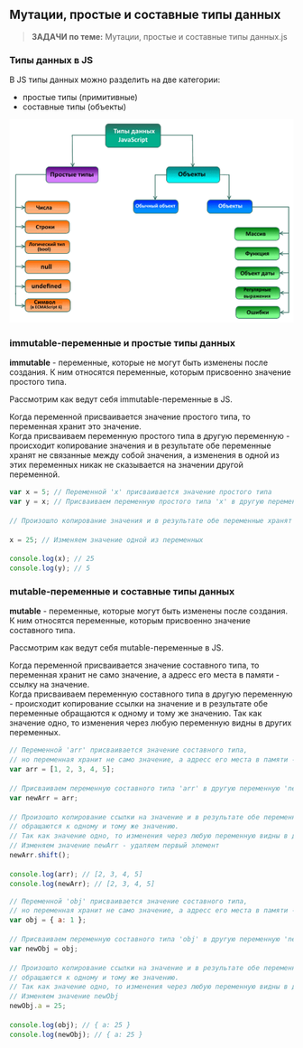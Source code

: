 ## Мутации, простые и составные типы данных

> **ЗАДАЧИ по теме:** Мутации, простые и составные типы данных.js

### Типы данных в JS

В JS типы данных можно разделить на две категории:
- простые типы (примитивные)
- составные типы (объекты)

![](./imgs/01.png)

### immutable-переменные и простые типы данных

**immutable** - переменные, которые не могут быть изменены после создания. К ним относятся переменные, которым присвоенно значение простого типа.

Рассмотрим как ведут себя immutable-переменные в JS.

Когда переменной присваивается значение простого типа, то переменная хранит это значение.   
Когда присваиваем переменную простого типа в другую переменную - происходит копирование значения и в результате обе переменные хранят не связанные между собой значения, а изменения в одной из этих переменных никак не сказывается на значении другой переменной.

```js
var x = 5; // Переменной 'x' присваивается значение простого типа
var y = x; // Присваиваем переменную простого типа 'х' в другую переменную 'y'

// Произошло копирование значения и в результате обе переменные хранят не связанные между собой значения 5

x = 25; // Изменяем значение одной из переменных

console.log(x); // 25
console.log(y); // 5
```

### mutable-переменные и составные типы данных

**mutable** - переменные, которые могут быть изменены после создания. К ним относятся переменные, которым присвоенно значение составного типа.

Рассмотрим как ведут себя mutable-переменные в JS.

Когда переменной присваивается значение составного типа, то переменная хранит не само значение, а адресс его места в памяти - ссылку на значение.   
Когда присваиваем переменную составного типа в другую переменную - происходит копирование ссылки на значение и в результате обе переменные обращаются к одному и тому же значению. Так как значение одно, то изменения через любую переменную видны в других переменных.

```js
// Переменной 'arr' присваивается значение составного типа,
// но переменная хранит не само значение, а адресс его места в памяти - ссылку на значение
var arr = [1, 2, 3, 4, 5];

// Присваиваем переменную составного типа 'arr' в другую переменную 'newArr'
var newArr = arr;

// Произошло копирование ссылки на значение и в результате обе переменные 
// обращаются к одному и тому же значению.
// Так как значение одно, то изменения через любую переменную видны в других переменных.
// Изменяем значение newArr - удаляем первый элемент
newArr.shift();

console.log(arr); // [2, 3, 4, 5] 
console.log(newArr); // [2, 3, 4, 5] 
```

```js
// Переменной 'obj' присваивается значение составного типа,
// но переменная хранит не само значение, а адресс его места в памяти - ссылку на значение
var obj = { a: 1 };

// Присваиваем переменную составного типа 'obj' в другую переменную 'newObj'
var newObj = obj;

// Произошло копирование ссылки на значение и в результате обе переменные 
// обращаются к одному и тому же значению.
// Так как значение одно, то изменения через любую переменную видны в других переменных.
// Изменяем значение newObj
newObj.a = 25;

console.log(obj); // { a: 25 }
console.log(newObj); // { a: 25 }
```